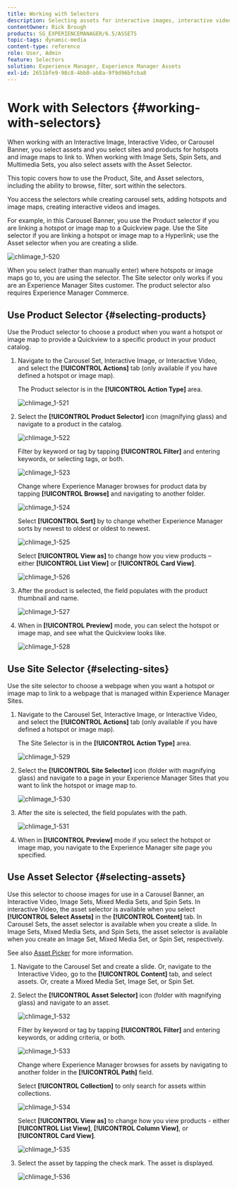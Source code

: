 ```yaml
---
title: Working with Selectors
description: Selecting assets for interactive images, interactive video, and carousel banners
contentOwner: Rick Brough
products: SG_EXPERIENCEMANAGER/6.5/ASSETS
topic-tags: dynamic-media
content-type: reference
role: User, Admin
feature: Selectors
solution: Experience Manager, Experience Manager Assets
exl-id: 2651bfe9-98c8-4bb0-ab8a-9f9d96bfcba8
---
```

# Work with Selectors {#working-with-selectors}

When working with an Interactive Image, Interactive Video, or Carousel Banner, you select assets and you select sites and products for hotspots and image maps to link to. When working with Image Sets, Spin Sets, and Multimedia Sets, you also select assets with the Asset Selector.

This topic covers how to use the Product, Site, and Asset selectors, including the ability to browse, filter, sort within the selectors.

You access the selectors while creating carousel sets, adding hotspots and image maps, creating interactive videos and images.

For example, in this Carousel Banner, you use the Product selector if you are linking a hotspot or image map to a Quickview page. Use the Site selector if you are linking a hotspot or image map to a Hyperlink; use the Asset selector when you are creating a slide.

![chlimage_1-520](assets/chlimage_1-520.png)

When you select (rather than manually enter) where hotspots or image maps go to, you are using the selector. The Site selector only works if you are an Experience Manager Sites customer. The product selector also requires Experience Manager Commerce.

## Use Product Selector {#selecting-products}

Use the Product selector to choose a product when you want a hotspot or image map to provide a Quickview to a specific product in your product catalog.

1. Navigate to the Carousel Set, Interactive Image, or Interactive Video, and select the **[!UICONTROL Actions]** tab (only available if you have defined a hotspot or image map).

   The Product selector is in the **[!UICONTROL Action Type]** area.

   ![chlimage_1-521](assets/chlimage_1-521.png)

1. Select the **[!UICONTROL Product Selector]** icon (magnifying glass) and navigate to a product in the catalog.

   ![chlimage_1-522](assets/chlimage_1-522.png)

   Filter by keyword or tag by tapping **[!UICONTROL Filter]** and entering keywords, or selecting tags, or both.

   ![chlimage_1-523](assets/chlimage_1-523.png)

   Change where Experience Manager browses for product data by tapping **[!UICONTROL Browse]** and navigating to another folder.

   ![chlimage_1-524](assets/chlimage_1-524.png)

   Select **[!UICONTROL Sort]** by to change whether Experience Manager sorts by newest to oldest or oldest to newest.

   ![chlimage_1-525](assets/chlimage_1-525.png)

   Select **[!UICONTROL View as]** to change how you view products &ndash; either **[!UICONTROL List View]** or **[!UICONTROL Card View]**.

   ![chlimage_1-526](assets/chlimage_1-526.png)

1. After the product is selected, the field populates with the product thumbnail and name.

   ![chlimage_1-527](assets/chlimage_1-527.png)

1. When in **[!UICONTROL Preview]** mode, you can select the hotspot or image map, and see what the Quickview looks like.

   ![chlimage_1-528](assets/chlimage_1-528.png)

## Use Site Selector {#selecting-sites}

Use the site selector to choose a webpage when you want a hotspot or image map to link to a webpage that is managed within Experience Manager Sites.

1. Navigate to the Carousel Set, Interactive Image, or Interactive Video, and select the **[!UICONTROL Actions]** tab (only available if you have defined a hotspot or image map).

   The Site Selector is in the **[!UICONTROL Action Type]** area.

   ![chlimage_1-529](assets/chlimage_1-529.png)

1. Select the **[!UICONTROL Site Selector]** icon (folder with magnifying glass) and navigate to a page in your Experience Manager Sites that you want to link the hotspot or image map to.

   ![chlimage_1-530](assets/chlimage_1-530.png)

1. After the site is selected, the field populates with the path.

   ![chlimage_1-531](assets/chlimage_1-531.png)

1. When in **[!UICONTROL Preview]** mode if you select the hotspot or image map, you navigate to the Experience Manager site page you specified.

## Use Asset Selector {#selecting-assets}

Use this selector to choose images for use in a Carousel Banner, an Interactive Video, Image Sets, Mixed Media Sets, and Spin Sets. In interactive Video, the asset selector is available when you select **[!UICONTROL Select Assets]** in the **[!UICONTROL Content]** tab. In Carousel Sets, the asset selector is available when you create a slide. In Image Sets, Mixed Media Sets, and Spin Sets, the asset selector is available when you create an Image Set, Mixed Media Set, or Spin Set, respectively.

See also [Asset Picker](search-assets.md#assetpicker) for more information.

1. Navigate to the Carousel Set and create a slide. Or, navigate to the Interactive Video, go to the **[!UICONTROL Content]** tab, and select assets. Or, create a Mixed Media Set, Image Set, or Spin Set.
1. Select the **[!UICONTROL Asset Selector]** icon (folder with magnifying glass) and navigate to an asset.

   ![chlimage_1-532](assets/chlimage_1-532.png)

   Filter by keyword or tag by tapping **[!UICONTROL Filter]** and entering keywords, or adding criteria, or both.

   ![chlimage_1-533](assets/chlimage_1-533.png)

   Change where Experience Manager browses for assets by navigating to another folder in the **[!UICONTROL Path]** field.

   Select **[!UICONTROL Collection]** to only search for assets within collections.

   ![chlimage_1-534](assets/chlimage_1-534.png)

   Select **[!UICONTROL View as]** to change how you view products - either **[!UICONTROL List View]**, **[!UICONTROL Column View]**, or **[!UICONTROL Card View]**.

   ![chlimage_1-535](assets/chlimage_1-535.png)

1. Select the asset by tapping the check mark. The asset is displayed.

   ![chlimage_1-536](assets/chlimage_1-536.png)
